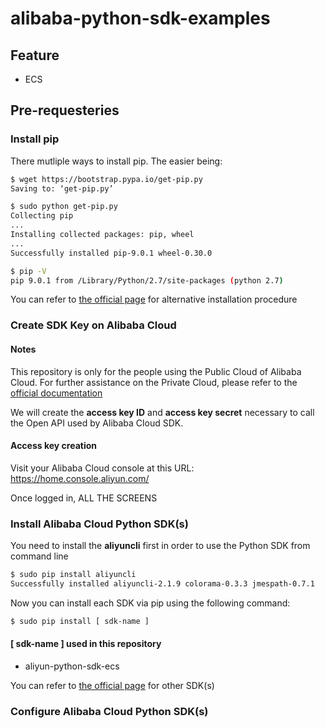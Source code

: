 # alibaba-python-sdk-examples

## Feature
* ECS

## Pre-requesteries

### Install pip

There mutliple ways to install pip. The easier being:
```bash
$ wget https://bootstrap.pypa.io/get-pip.py
Saving to: ‘get-pip.py’

$ sudo python get-pip.py
Collecting pip
...
Installing collected packages: pip, wheel
...
Successfully installed pip-9.0.1 wheel-0.30.0

$ pip -V
pip 9.0.1 from /Library/Python/2.7/site-packages (python 2.7)
```

You can refer to [the official page](https://pip.pypa.io/en/stable/installing/ "PIP's Homepage") for alternative installation procedure

### Create SDK Key on Alibaba Cloud

#### Notes

This repository is only for the people using the Public Cloud of Alibaba Cloud. For further assistance on the Private Cloud, please refer to the [official documentation](https://www.alibabacloud.com/help/zh/doc-detail/43039.htm "公共云版")

We will create the **access key ID** and **access key secret** necessary to call the Open API used by Alibaba Cloud SDK.

#### Access key creation

Visit your Alibaba Cloud console at this URL: https://home.console.aliyun.com/

Once logged in, ALL THE SCREENS

### Install Alibaba Cloud Python SDK(s)

You need to install the **aliyuncli** first in order to use the Python SDK from command line
```bash
$ sudo pip install aliyuncli
Successfully installed aliyuncli-2.1.9 colorama-0.3.3 jmespath-0.7.1
```

Now you can install each SDK via pip using the following command:
```bash
$ sudo pip install [ sdk-name ]
```

#### [ sdk-name ] used in this repository
* aliyun-python-sdk-ecs

You can refer to [the official page](https://develop.aliyun.com/tools/sdk?#/python "Alibaba Cloud Python SDK's Homepage") for other SDK(s)


### Configure Alibaba Cloud Python SDK(s)


